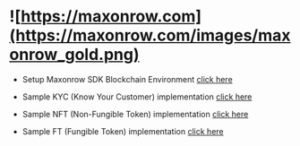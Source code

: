 # ![https://maxonrow.com](https://maxonrow.com/images/maxonrow_gold.png)

- Setup Maxonrow SDK Blockchain Environment [click here](https://github.com/phua-gingsheng/maxathon/tree/hackathon-1.0/blockchain-starter-kit)

- Sample KYC (Know Your Customer) implementation [click here](https://github.com/phua-gingsheng/maxathon/tree/hackathon-1.0/kyc-sample)

- Sample NFT (Non-Fungible Token) implementation [click here](https://github.com/phua-gingsheng/maxathon/tree/hackathon-1.0/nft-sample)

- Sample FT (Fungible Token) implementation [click here](https://github.com/phua-gingsheng/maxathon/tree/hackathon-1.0/ft-sample)
